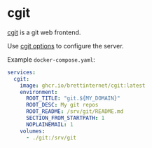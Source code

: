 # cgit

[cgit](https://git.zx2c4.com/cgit/) is a git web frontend.

Use [cgit options](https://git.zx2c4.com/cgit/tree/cgitrc.5.txt) to configure the server.

Example `docker-compose.yaml`:

```yaml
services:
  cgit:
    image: ghcr.io/brettinternet/cgit:latest
    environment:
      ROOT_TITLE: "git.${MY_DOMAIN}"
      ROOT_DESC: My git repos
      ROOT_README: /srv/git/README.md
      SECTION_FROM_STARTPATH: 1
      NOPLAINEMAIL: 1
    volumes:
      - ./git:/srv/git
```
